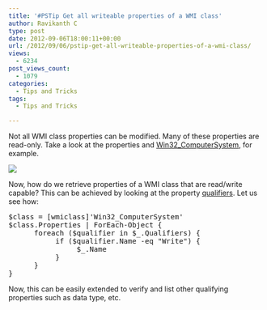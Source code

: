 ```yaml
---
title: '#PSTip Get all writeable properties of a WMI class'
author: Ravikanth C
type: post
date: 2012-09-06T18:00:11+00:00
url: /2012/09/06/pstip-get-all-writeable-properties-of-a-wmi-class/
views:
  - 6234
post_views_count:
  - 1079
categories:
  - Tips and Tricks
tags:
  - Tips and Tricks

---
```

Not all WMI class properties can be modified. Many of these properties are read-only. Take a look at the properties and [Win32_ComputerSystem][1], for example.

![](/images/tip7-wmi.png)


Now, how do we retrieve properties of a WMI class that are read/write capable? This can be achieved by looking at the property [qualifiers][2]. Let us see how:

<pre class="brush: powershell; title: ; notranslate" title="">$class = [wmiclass]'Win32_ComputerSystem'
$class.Properties | ForEach-Object {
      foreach ($qualifier in $_.Qualifiers) {
           if ($qualifier.Name -eq "Write") {
                $_.Name
           }
      }
}
</pre>

Now, this can be easily extended to verify and list other qualifying properties such as data type, etc.

[1]: http://msdn.microsoft.com/en-us/library/windows/desktop/aa394102(v=vs.85).aspx
[2]: http://msdn.microsoft.com/en-us/library/windows/desktop/aa394571(v=vs.85).aspx